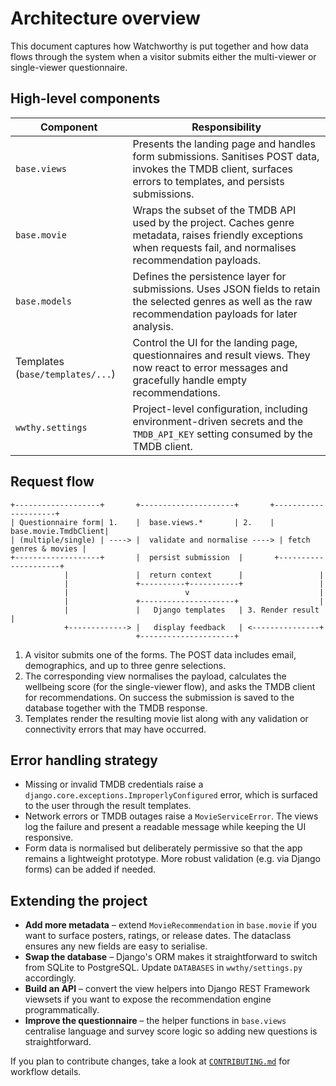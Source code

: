 # Architecture overview

This document captures how Watchworthy is put together and how data flows through the system when a visitor submits either the multi-viewer or single-viewer questionnaire.

## High-level components

| Component | Responsibility |
| --- | --- |
| `base.views` | Presents the landing page and handles form submissions. Sanitises POST data, invokes the TMDB client, surfaces errors to templates, and persists submissions. |
| `base.movie` | Wraps the subset of the TMDB API used by the project. Caches genre metadata, raises friendly exceptions when requests fail, and normalises recommendation payloads. |
| `base.models` | Defines the persistence layer for submissions. Uses JSON fields to retain the selected genres as well as the raw recommendation payloads for later analysis. |
| Templates (`base/templates/...`) | Control the UI for the landing page, questionnaires and result views. They now react to error messages and gracefully handle empty recommendations. |
| `wwthy.settings` | Project-level configuration, including environment-driven secrets and the `TMDB_API_KEY` setting consumed by the TMDB client. |

## Request flow

```
+-------------------+       +---------------------+       +---------------------+
| Questionnaire form| 1.    |  base.views.*       | 2.    | base.movie.TmdbClient|
| (multiple/single) | ----> |  validate and normalise ----> | fetch genres & movies |
+-------------------+       |  persist submission  |       +---------------------+
            |               |  return context      |                 |
            |               +----------+-----------+                 |
            |                          v                             |
            |               +---------------------+                  |
            |               |   Django templates   | 3. Render result |
            +-------------> |   display feedback   | <---------------+
                            +---------------------+
```

1. A visitor submits one of the forms. The POST data includes email, demographics, and up to three genre selections.
2. The corresponding view normalises the payload, calculates the wellbeing score (for the single-viewer flow), and asks the TMDB client for recommendations. On success the submission is saved to the database together with the TMDB response.
3. Templates render the resulting movie list along with any validation or connectivity errors that may have occurred.

## Error handling strategy

- Missing or invalid TMDB credentials raise a `django.core.exceptions.ImproperlyConfigured` error, which is surfaced to the user through the result templates.
- Network errors or TMDB outages raise a `MovieServiceError`. The views log the failure and present a readable message while keeping the UI responsive.
- Form data is normalised but deliberately permissive so that the app remains a lightweight prototype. More robust validation (e.g. via Django forms) can be added if needed.

## Extending the project

- **Add more metadata** – extend `MovieRecommendation` in `base.movie` if you want to surface posters, ratings, or release dates. The dataclass ensures any new fields are easy to serialise.
- **Swap the database** – Django's ORM makes it straightforward to switch from SQLite to PostgreSQL. Update `DATABASES` in `wwthy/settings.py` accordingly.
- **Build an API** – convert the view helpers into Django REST Framework viewsets if you want to expose the recommendation engine programmatically.
- **Improve the questionnaire** – the helper functions in `base.views` centralise language and survey score logic so adding new questions is straightforward.

If you plan to contribute changes, take a look at [`CONTRIBUTING.md`](../CONTRIBUTING.md) for workflow details.
